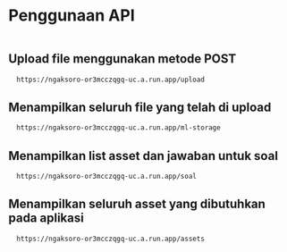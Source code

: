 # Penggunaan API
```
```

## Upload file menggunakan metode POST

```bash
  https://ngaksoro-or3mcczqgq-uc.a.run.app/upload
```
## Menampilkan seluruh file yang telah di upload

```bash
  https://ngaksoro-or3mcczqgq-uc.a.run.app/ml-storage
```
## Menampilkan list asset dan jawaban untuk soal

```bash
  https://ngaksoro-or3mcczqgq-uc.a.run.app/soal
```
## Menampilkan seluruh asset yang dibutuhkan pada aplikasi

```bash
  https://ngaksoro-or3mcczqgq-uc.a.run.app/assets
```
    
